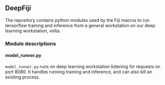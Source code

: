 ## DeepFiji

The repository contains python modules used by the Fiji macros to
run tensorflow training and inference from a general workstation
on our deep learning workstation, volta.

### Module descriptions

#### model_runner.py
```model_runner.py``` runs on deep learning workstation listening for requests on port 8080.
It handles running training and inference, and can also kill an existing process.
